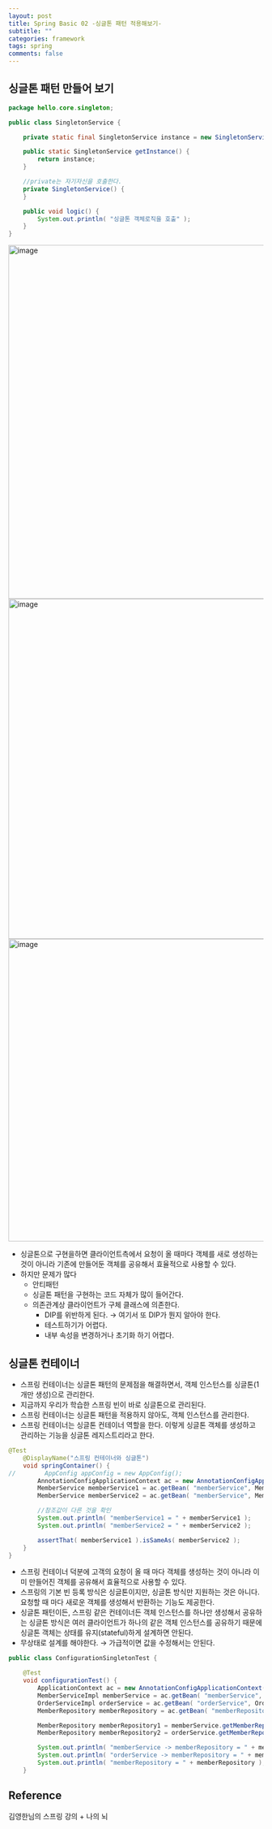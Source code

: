 ```yaml
---
layout: post
title: Spring Basic 02 -싱글톤 패턴 적용해보기-
subtitle: ""
categories: framework
tags: spring
comments: false
---
```


## 싱글톤 패턴 만들어 보기

```java
package hello.core.singleton;

public class SingletonService {

    private static final SingletonService instance = new SingletonService();

    public static SingletonService getInstance() {
        return instance;
    }

    //private는 자기자신을 호출한다.
    private SingletonService() {
    }

    public void logic() {
        System.out.println( "싱글톤 객체로직을 호출" );
    }
}

```
<img width="697" alt="image" src="https://github.com/user-attachments/assets/9eb1d652-95d3-4b14-8975-d54280ec84a3">

<img width="670" alt="image" src="https://github.com/user-attachments/assets/337ccce6-ed94-44a8-9b9c-f0ce4019db6d">

<img width="596" alt="image" src="https://github.com/user-attachments/assets/01ff653e-eb25-4398-80fe-74624cec0b16">

- 싱글톤으로 구현을하면 클라이언트측에서 요청이 올 때마다 객체를 새로 생성하는 것이 아니라 기존에 만들어둔 객체를 공유해서 효율적으로 사용할 수 있다.
- 하지만 문제가 많다
    - 안티패턴
    - 싱글톤 패턴을 구현하는 코드 자체가 많이 들어간다.
    - 의존관계상 클라이언트가 구체 클래스에 의존한다.
        - DIP를 위반하게 된다. → 여기서 또 DIP가 뭔지 알아야 한다.
        - 테스트하기가 어렵다.
        - 내부 속성을 변경하거나 초기화 하기 어렵다.

## 싱글톤 컨테이너

- 스프링 컨테이너는 싱글톤 패턴의 문제점을 해결하면서, 객체 인스턴스를 싱글톤(1개만 생성)으로 관리한다.
- 지금까지 우리가 학습한 스프링 빈이 바로 싱글톤으로 관리된다.
- 스프링 컨테이너는 싱글톤 패턴을 적용하지 않아도, 객체 인스턴스를 관리한다.
- 스프링 컨테이너는 싱글톤 컨테이너 역할을 한다. 이렇게 싱글톤 객체를 생성하고 관리하는 기능을 싱글톤 레지스트리라고 한다.

```java
@Test
    @DisplayName("스프링 컨테이너와 싱글톤")
    void springContainer() {
//        AppConfig appConfig = new AppConfig();
        AnnotationConfigApplicationContext ac = new AnnotationConfigApplicationContext( AppConfig.class );
        MemberService memberService1 = ac.getBean( "memberService", MemberService.class );
        MemberService memberService2 = ac.getBean( "memberService", MemberService.class );

        //참조값이 다른 것을 확인
        System.out.println( "memberService1 = " + memberService1 );
        System.out.println( "memberService2 = " + memberService2 );

        assertThat( memberService1 ).isSameAs( memberService2 );
    }
}
```

- 스프링 컨테이너 덕분에 고객의 요청이 올 때 마다 객체를 생성하는 것이 아니라 이미 만들어진 객체를 공유해서 효율적으로 사용할 수 있다.
- 스프링의 기본 빈 등록 방식은 싱글톤이지만, 싱글톤 방식만 지원하는 것은 아니다. 요청할 때 마다 새로운 객체를 생성해서 반환하는 기능도 제공한다.
- 싱글톤 패턴이든, 스프링 같은 컨테이너든 객체 인스턴스를 하나만 생성해서 공유하는 싱글톤 방식은 여러 클라이언트가 하나의 같은 객체 인스턴스를 공유하기 때문에 싱글톤 객체는 상태를 유지(stateful)하게 설계하면 안된다.
- 무상태로 설계를 해야한다. → 가급적이면 값을 수정해서는 안된다.

```java
public class ConfigurationSingletonTest {

    @Test
    void configurationTest() {
        ApplicationContext ac = new AnnotationConfigApplicationContext( AppConfig.class );
        MemberServiceImpl memberService = ac.getBean( "memberService", MemberServiceImpl.class );
        OrderServiceImpl orderService = ac.getBean( "orderService", OrderServiceImpl.class );
        MemberRepository memberRepository = ac.getBean( "memberRepository", MemberRepository.class );

        MemberRepository memberRepository1 = memberService.getMemberRepository();
        MemberRepository memberRepository2 = orderService.getMemberRepository();

        System.out.println( "memberService -> memberRepository = " + memberRepository1 );
        System.out.println( "orderService -> memberRepository = " + memberRepository2 );
        System.out.println( "memberRepository = " + memberRepository );
    }
```

## Reference

김영한님의 스프링 강의 + 나의 뇌